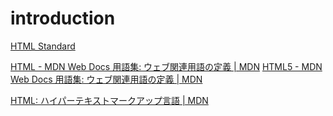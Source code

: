 # introduction
[HTML Standard](https://html.spec.whatwg.org/multipage/)

[HTML - MDN Web Docs 用語集: ウェブ関連用語の定義 | MDN](https://developer.mozilla.org/ja/docs/Glossary/HTML)
[HTML5 - MDN Web Docs 用語集: ウェブ関連用語の定義 | MDN](https://developer.mozilla.org/ja/docs/Glossary/HTML5)

[HTML: ハイパーテキストマークアップ言語 | MDN](https://developer.mozilla.org/ja/docs/Web/HTML)



